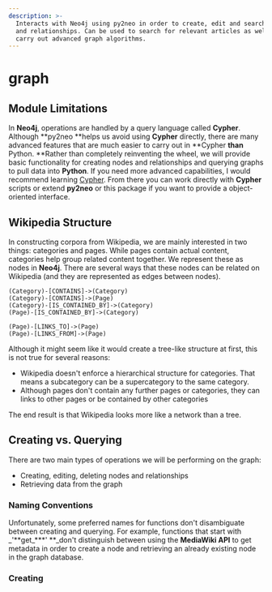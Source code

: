 ```yaml
---
description: >-
  Interacts with Neo4j using py2neo in order to create, edit and search nodes
  and relationships. Can be used to search for relevant articles as well as
  carry out advanced graph algorithms.
---
```


# graph

## Module Limitations

In **Neo4j**, operations are handled by a query language called **Cypher**. Although **py2neo **helps us avoid using **Cypher** directly, there are many advanced features that are much easier to carry out in **Cypher **than** Python. **Rather than completely reinventing the wheel, we will provide basic functionality for creating nodes and relationships and querying graphs to pull data into **Python**. If you need more advanced capabilities, I would recommend learning [Cypher](../../../overview/dependencies/neo4j.md). From there you can work directly with **Cypher** scripts or extend **py2neo** or this package if you want to provide a object-oriented interface.

## Wikipedia Structure

In constructing corpora from Wikipedia, we are mainly interested in two things: categories and pages. While pages contain actual content, categories help group related content together. We represent these as nodes in **Neo4j**. There are several ways that these nodes can be related on Wikipedia \(and they are represented as edges between nodes\).

```text
(Category)-[CONTAINS]->(Category)
(Category)-[CONTAINS]->(Page)
(Category)-[IS_CONTAINED_BY]->(Category)
(Page)-[IS_CONTAINED_BY]->(Category)

(Page)-[LINKS_TO]->(Page)
(Page)-[LINKS_FROM]->(Page)
```

Although it might seem like it would create a tree-like structure at first, this is not true for several reasons:

* Wikipedia doesn't enforce a hierarchical structure for categories. That means a subcategory can be a supercategory to the same category.
* Although pages don't contain any further pages or categories, they can links to other pages or be contained by other categories

The end result is that Wikipedia looks more like a network than a tree. 

## Creating vs. Querying

There are two main types of operations we will be performing on the graph:

* Creating, editing, deleting nodes and relationships
* Retrieving data from the graph

### Naming Conventions

Unfortunately, some preferred names for functions don't disambiguate between creating and querying. For example, functions that start with _'**get\_\*\*\*'  **_don't distinguish between using the **MediaWiki API** to get metadata in order to create a node and retrieving an already existing node in the graph database.

### Creating







